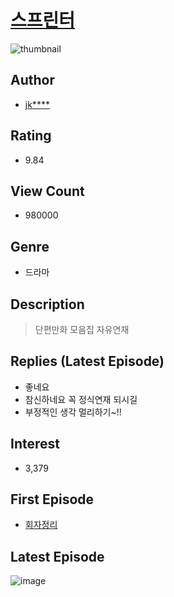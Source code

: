 # [스프린터](https://comic.naver.com/bestChallenge/list?titleId=614951)
![thumbnail](https://image-comic.pstatic.net/user_contents_data/challenge_comic/2014/06/04/266784/thumbnail_title_jkagh2_173624_.jpg)

## Author
- [jk****](https://comic.naver.com/artistTitle?id=266784)

## Rating
- 9.84

## View Count
- 980000

## Genre
- 드라마

## Description
> 단편만화 모음집 자유연재

## Replies (Latest Episode)
- 좋네요
- 참신하네요 꼭 정식연재 되시길
- 부정적인 생각 멀리하기~!!

## Interest
- 3,379

## First Episode
- [회자정리](https://comic.naver.com/bestChallenge/detail?titleId=614951&no=2)

## Latest Episode
![image](https://image-comic.pstatic.net/user_contents_data/challenge_comic/2021/08/08/266784/upload_7017845390718612275.jpeg)
